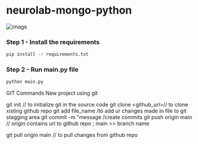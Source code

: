 # neurolab-mongo-python

![image](https://user-images.githubusercontent.com/57321948/196933065-4b16c235-f3b9-4391-9cfe-4affcec87c35.png)

### Step 1 - Install the requirements

```bash
pip install -r requirements.txt
```

### Step 2 - Run main.py file

```bash
python main.py
```
GIT Commands
New project using git

git init  // to initialize git in the source code
git clone <github_url>// to clone xisting github repo
git add file_name /to add ur changes made in file to git stagging area
git commit -m "message /create commits
git push origin main // origin contains url to github repo ; main >> branch name

git pull origin main // to pull changes from github repo